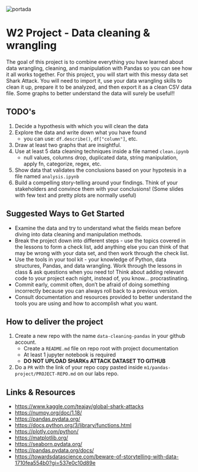 ![portada]()

# W2 Project - Data cleaning & wrangling

The goal of this project is to combine everything you have learned about data wrangling, cleaning, and manipulation with Pandas so you can see how it all works together. For this project, you will start with this messy data set Shark Attack. You will need to import it, use your data wrangling skills to clean it up, prepare it to be analyzed, and then export it as a clean CSV data file. Some graphs to better understand the data will surely be useful!!

## TODO's

1. Decide a hypothesis with which you will clean the data
2. Explore the data and write down what you have found
   - you can use: `df.describe()`, `df["column"]`, etc.
3. Draw at least two graphs that are insightful. 
4. Use at least 5 data cleaning techniques inside a file named `clean.ipynb`
   - null values, columns drop, duplicated data, string manipulation, apply fn, categorize, regex, etc.
5. Show data that validates the conclusions based on your hypotesis in a file named `analysis.ipynb`
6. Build a compelling story-telling around your findings. Think of your stakeholders and convince them with your conclusions! (Some slides with few text and pretty plots are normally useful)

## Suggested Ways to Get Started

- Examine the data and try to understand what the fields mean before diving into data cleaning and manipulation methods.
- Break the project down into different steps - use the topics covered in the lessons to form a check list, add anything else you can think of that may be wrong with your data set, and then work through the check list.
- Use the tools in your tool kit - your knowledge of Python, data structures, Pandas, and data wrangling.
  Work through the lessons in class & ask questions when you need to! Think about adding relevant code to your project each night, instead of, you know... procrastinating.
- Commit early, commit often, don’t be afraid of doing something incorrectly because you can always roll back to a previous version.
- Consult documentation and resources provided to better understand the tools you are using and how to accomplish what you want.

## How to deliver the project

1. Create a new repo with the name `data-cleaning-pandas` in your github account.
   - Create a `README.md` file on repo root with project documentation
   - At least 1 jupyter notebook is required
   - **DO NOT UPLOAD SHARKs ATTACK DATASET TO GITHUB**
2. Do a `PR` with the link of your repo copy pasted inside `m1/pandas-project/PROJECT-REPO.md` on our labs repo.

## Links & Resources

- <https://www.kaggle.com/teajay/global-shark-attacks>
- <https://numpy.org/doc/1.18/>
- <https://pandas.pydata.org/>
- https://docs.python.org/3/library/functions.html
- https://plotly.com/python/
- https://matplotlib.org/
- https://seaborn.pydata.org/
- https://pandas.pydata.org/docs/
- https://towardsdatascience.com/beware-of-storytelling-with-data-1710fea554b0?gi=537e0c10d89e
